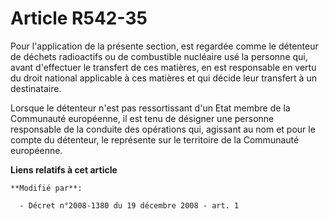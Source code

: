 # Article R542-35

Pour l'application de la présente section, est regardée comme le détenteur de déchets radioactifs ou de combustible nucléaire
usé la personne qui, avant d'effectuer le transfert de ces matières, en est responsable en vertu du droit national applicable
à ces matières et qui décide leur transfert à un destinataire. 

Lorsque le détenteur n'est pas ressortissant d'un Etat membre de la Communauté européenne, il est tenu de désigner une
personne responsable de la conduite des opérations qui, agissant au nom et pour le compte du détenteur, le représente sur le
territoire de la Communauté européenne.

**Liens relatifs à cet article**

	**Modifié par**:

	  - Décret n°2008-1380 du 19 décembre 2008 - art. 1
